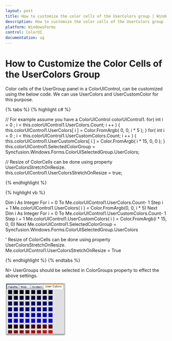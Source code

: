 ```yaml
---
layout: post
title: How to customize the color cells of the UserColors group | WindowsForms | Syncfusion
description: How to customize the color cells of the UserColors group
platform: WindowsForms
control: ColorUI
documentation: ug
---
```

# How to Customize the Color Cells of the UserColors Group

Color cells of the UserGroup panel in a ColorUIControl, can be customized using the below code. We can use UserColors and UserCustomColor for this purpose.

{% tabs %}
{% highlight c# %}

// For example assume you have a ColorUIControl colorUIControl1.
for( int i = 0 ; i < this.colorUIControl1.UserColors.Count; i ++ )
{
    this.colorUIControl1.UserColors[ i ] = Color.FromArgb( 0, 0, i * 5 );
}
for( int i = 0 ; i < this.colorUIControl1.UserCustomColors.Count; i ++ )
{
    this.colorUIControl1.UserCustomColors[ i ] = Color.FromArgb( i * 15, 0, 0 );
}
this.colorUIControl1.SelectedColorGroup = Syncfusion.Windows.Forms.ColorUISelectedGroup.UserColors;

// Resize of ColorCells can be done using property UserColorsStretchOnResize.
this.colorUIControl1.UserColorsStretchOnResize = true;

{% endhighlight  %}

{% highlight vb %}

Dim i As Integer
For  i = 0  To  Me.colorUIControl1.UserColors.Count- 1  Step  i  + 1
Me.colorUIControl1.UserColors( i ) = Color.FromArgb(0, 0, i * 5)
Next
Dim i As Integer
For  i = 0  To  Me.colorUIControl1.UserCustomColors.Count- 1  Step  i  + 1
Me.colorUIControl1.UserCustomColors( i ) = Color.FromArgb(i * 15, 0, 0)
Next
Me.colorUIControl1.SelectedColorGroup = Syncfusion.Windows.Forms.ColorUISelectedGroup.UserColors

' Resize of ColorCells can be done using property UserColorsStretchOnResize.
Me.colorUIControl1.UserColorsStretchOnResize = True

{% endhighlight  %}
{% endtabs %}

N> UserGroups should be selected in ColorGroups property to effect the above settings.

![Overview_img245](FAQ_images/Overview_img245.jpeg) 
